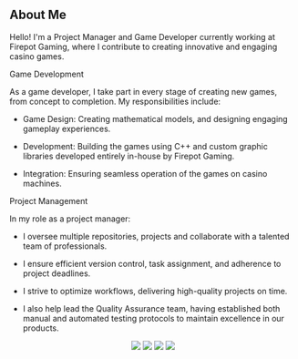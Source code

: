 ## About Me

Hello! I'm a Project Manager and Game Developer currently working at Firepot Gaming, where I contribute to creating innovative and engaging casino games.

Game Development

As a game developer, I take part in every stage of creating new games, from concept to completion. My responsibilities include:

- Game Design: Creating mathematical models, and designing engaging gameplay experiences.

- Development: Building the games using C++ and custom graphic libraries developed entirely in-house by Firepot Gaming.

- Integration: Ensuring seamless operation of the games on casino machines.

Project Management

In my role as a project manager:

- I oversee multiple repositories, projects and collaborate with a talented team of professionals.

- I ensure efficient version control, task assignment, and adherence to project deadlines.

- I strive to optimize workflows, delivering high-quality projects on time.

- I also help lead the Quality Assurance team, having established both manual and automated testing protocols to maintain excellence in our products.

<div align="center"> 
  <a href="https://www.instagram.com/josevictormoreno_" target="_blank"><img src="https://img.shields.io/badge/-Instagram-%23E4405F?style=for-the-badge&logo=instagram&logoColor=white" target="_blank"></a>
  <a href = "mailto:josevictor.admoreno@gmail.com"><img src="https://img.shields.io/badge/-Gmail-%23333?style=for-the-badge&logo=gmail&logoColor=white" target="_blank"></a>
  <a href="https://www.linkedin.com/in/josevictor-adm/" target="_blank"><img src="https://img.shields.io/badge/-LinkedIn-%230077B5?style=for-the-badge&logo=linkedin&logoColor=white" target="_blank"></a> 
 <a href="https://twitter.com/josevitormoreno?ref_src=twsrc%5Etfw">
 <img src="https://img.shields.io/badge/Twitter-1DA1F2?style=for-the-badge&logo=twitter&logoColor=white">
  </a>
 
</div><br>
<!-- <div align="center">
  <img src="https://github-readme-streak-stats.herokuapp.com/?user=josevictormoreno&theme=monokai-metallian">
  </div>
<br> -->
